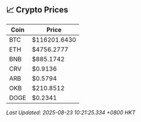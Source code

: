 ## 📈 Crypto Prices

| Coin | Price |
| ---- | ----- |
| BTC | $116201.6430 |
| ETH | $4756.2777 |
| BNB | $885.1742 |
| CRV | $0.9136 |
| ARB | $0.5794 |
| OKB | $210.8512 |
| DOGE | $0.2341 |

_Last Updated: 2025-08-23 10:21:25.334 +0800 HKT_
